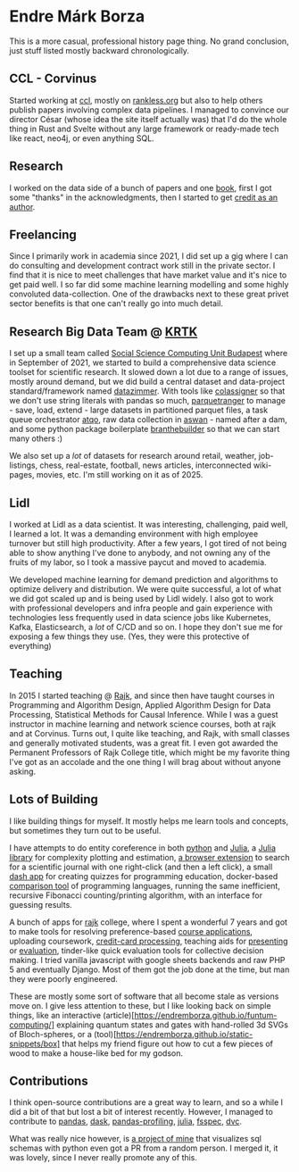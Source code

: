 # Endre Márk Borza

This is a more casual, professional history page thing. No grand conclusion, just stuff listed mostly backward chronologically.

## CCL - Corvinus

Started working at [ccl](https://centerforcollectivelearning.org/), mostly on [rankless.org](https://www.rankless.org/) but also to help others publish papers involving complex data pipelines. I managed to convince our director César (whose idea the site itself actually was) that I'd do the whole thing in Rust and Svelte without any large framework or ready-made tech like react, neo4j, or even anything SQL.

## Research

I worked on the data side of a bunch of papers and one [book](https://gabors-data-analysis.com/), first I got some "thanks" in the acknowledgments, then I started to get [credit as an author](https://scholar.google.com/citations?user=FzM5hAUAAAAJ&hl=en&oi=ao).

## Freelancing

Since I primarily work in academia since 2021, I did set up a gig where I can do consulting and development contract work still in the private sector. I find that it is nice to meet challenges that have market value and it's nice to get paid well. I so far did some machine learning modelling and some highly convoluted data-collection. One of the drawbacks next to these great privet sector benefits is that one can't really go into much detail.

## Research Big Data Team @ [KRTK](https://krtk.hun-ren.hu/en/homepage/)

I set up a small team called [Social Science Computing Unit Budapest](https://sscu-budapest.github.io/) where in September of 2021, we started to build a comprehensive data science toolset for scientific research. It slowed down a lot due to a range of issues, mostly around demand, but we did build a central dataset and data-project standard/framework named [datazimmer](https://github.com/sscu-budapest/datazimmer).
With tools like [colassigner](https://github.com/endremborza/colassigner) so that we don't use string literals with pandas so much, [parquetranger](https://github.com/endremborza/parquetranger) to manage - save, load, extend - large datasets in partitioned parquet files, a task queue orchestrator [atqo](https://github.com/endremborza/atqo), raw data collection in [aswan](https://github.com/endremborza/aswan) - named after a dam, and some python package boilerplate [branthebuilder](https://github.com/endremborza/branthebuilder) so that we can start many others :)

We also set up a _lot_ of datasets for research around retail, weather, job-listings, chess, real-estate, football, news articles, interconnected wiki-pages, movies, etc. I'm still working on it as of 2025.

## Lidl

I worked at Lidl as a data scientist. It was interesting, challenging, paid well, I learned a lot. It was a demanding environment with high employee turnover but still high productivity. After a few years, I got tired of not being able to show anything I've done to anybody, and not owning any of the fruits of my labor, so I took a massive paycut and moved to academia.

We developed machine learning for demand prediction and algorithms to optimize delivery and distribution. We were quite successful, a lot of what we did got scaled up and is being used by Lidl widely. I also got to work with professional developers and infra people and gain experience with technologies less frequently used in data science jobs like Kubernetes, Kafka, Elasticsearch, a _lot_ of C/CD and so on. I hope they don't sue me for exposing a few things they use. (Yes, they were this protective of everything)

## Teaching 

In 2015 I started teaching @ [Rajk](http://rajk.eu/home/), and since then have taught courses in Programming and Algorithm Design, Applied Algorithm Design for Data Processing, Statistical Methods for Causal Inference. While I was a guest instructor in machine learning and network science courses, both at rajk and at Corvinus.
Turns out, I quite like teaching, and Rajk, with small classes and generally motivated students, was a great fit. I even got awarded the Permanent Professors of Rajk College title, which might be my favorite thing I've got as an accolade and the one thing I will brag about without anyone asking.

## Lots of Building

I like building things for myself. It mostly helps me learn tools and concepts, but sometimes they turn out to be useful. 

I have attempts to do entity coreference in both [python](https://github.com/endremborza/encoref) and [Julia](https://github.com/endremborza/Encoref.jl), 
a [Julia library](https://github.com/endremborza/BigO.jl) for complexity plotting and estimation, 
[a browser extension](https://github.com/endremborza/scimagojr-search-engine) to search for a scientific journal with one right-click (and then a left click), 
a small [dash app](https://github.com/endremborza/typegame) for creating quizzes for programming education,
docker-based [comparison tool](https://github.com/endremborza/fibonacci_language_comparison) of programming languages, running the same inefficient, recursive Fibonacci counting/printing algorithm, with an interface for guessing results. 

A bunch of apps for [rajk](http://rajk.eu/home/) college, where I spent a wonderful 7 years and got to make tools for resolving preference-based [course applications](https://github.com/rajk-apps/riki), uploading coursework, [credit-card processing](https://github.com/rajk-apps/rajksimple), teaching aids for [presenting](https://github.com/endremborza/teach) or [evaluation](https://jkg-evaluators.readthedocs.io/en/latest/index.html), tinder-like quick evaluation tools for collective decision making. I tried vanilla javascript with google sheets backends and raw PHP 5 and eventually Django. Most of them got the job done at the time, but man they were poorly engineered.

These are mostly some sort of software that all become stale as versions move on. I give less attention to these, but I like looking back on simple things, like an interactive (article)[https://endremborza.github.io/funtum-computing/] explaining quantum states and gates with hand-rolled 3d SVGs of Bloch-spheres, or a (tool)[https://endremborza.github.io/static-snippets/box] that helps my friend figure out how to cut a few pieces of wood to make a house-like bed for my godson.

## Contributions

I think open-source contributions are a great way to learn, and so a while I did a bit of that but lost a bit of interest recently. However, I managed to contribute to [pandas](https://github.com/pandas-dev/pandas/commits?author=endremborza), [dask](https://github.com/dask/dask/commits?author=endremborza), [pandas-profiling](https://github.com/pandas-profiling/pandas-profiling/commits?author=endremborza), [julia](https://github.com/JuliaLang/julia/commits?author=endremborza), [fsspec](https://github.com/fsspec/filesystem_spec/commits?author=endremborza), [dvc](https://github.com/iterative/dvc/commits?author=endremborza).

What was really nice however, is [a project of mine](https://github.com/endremborza/sqlmermaid) that visualizes sql schemas with python even got a PR from a random person. I merged it, it was lovely, since I never really promote any of this.
